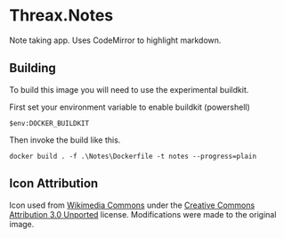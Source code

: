 # Threax.Notes
Note taking app. Uses CodeMirror to highlight markdown.

## Building
To build this image you will need to use the experimental buildkit.

First set your environment variable to enable buildkit (powershell)
```
$env:DOCKER_BUILDKIT
```

Then invoke the build like this.
```
docker build . -f .\Notes\Dockerfile -t notes --progress=plain
```

## Icon Attribution
Icon used from [Wikimedia Commons](https://commons.wikimedia.org/wiki/File:Simpleicons_Business_pencil-on-a-notes-paper.svg) under the [Creative Commons](https://en.wikipedia.org/wiki/en:Creative_Commons) [Attribution 3.0 Unported](https://creativecommons.org/licenses/by/3.0/deed.en) license. Modifications were made to the original image.